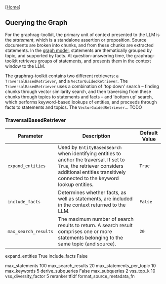 [[Home](./)]

## Querying the Graph

For the graphrag-toolkit, the primary unit of context presented to the LLM is the *statement*, which is a standalone assertion or proposition. Source documents are broken into chunks, and from these chunks are extracted statements. In the [graph model](./graph-model.md), statements are thematically grouped by topic, and supported by facts. At question-answering time, the graphrag-toolkit retrieves groups of statements, and presents them in the context window to the LLM.

The graphrag-toolkit contains two different retrievers: a `TraversalBasedRetriever`, and a `VectorGuidedRetriever`. The `TraversalBasedRetriever` uses a combination of 'top down' search – finding chunks through vector similarity search, and then traversing from these chunks through topics to statements and facts – and 'bottom up' search, which performs keyword-based lookups of entities, and proceeds through facts to statements and topics. The `VectorGuidedRetriever`... TODO

### TraversalBasedRetriever

| Parameter  | Description | Default Value |
| ------------- | ------------- | ------------- | 
| `expand_entities` | Used by `EntityBasedSearch` when identifying entities to anchor the traversal. If set to `True`, the retriever considers additional entities transitively connected to the keyword lookup entities. | `True` |
| `include_facts` | Determines whether facts, as well as statements, are included in the context returned to the LLM. | `False` |
| `max_search_results` | The maximum number of search results to return. A search result comprises one or more statements belonging to the same topic (and source). | `20` |

expand_entities True
include_facts False


max_statements 100
max_search_results 20
max_statements_per_topic 10
max_keywords 5
derive_subqueries False
max_subqueries 2
vss_top_k 10
vss_diversity_factor 5
reranker tfidf
format_source_metadata_fn